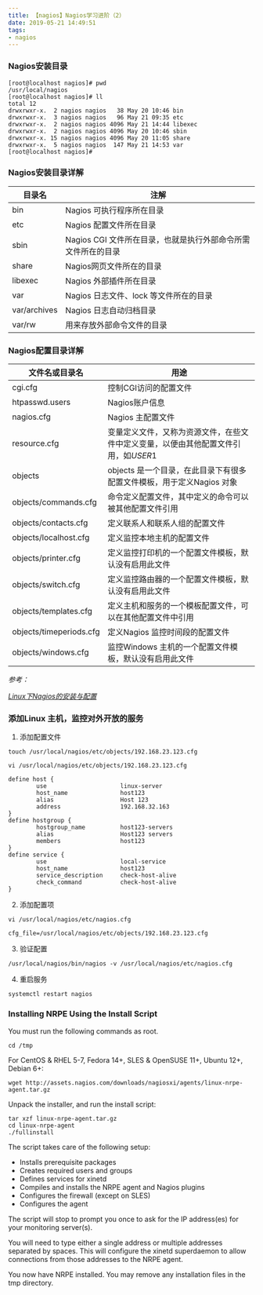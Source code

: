 ```yaml
---
title: 【nagios】Nagios学习进阶（2）
date: 2019-05-21 14:49:51
tags:
- nagios
---
```


### Nagios安装目录

```
[root@localhost nagios]# pwd
/usr/local/nagios
[root@localhost nagios]# ll
total 12
drwxrwxr-x.  2 nagios nagios   38 May 20 10:46 bin
drwxrwxr-x.  3 nagios nagios   96 May 21 09:35 etc
drwxrwxr-x.  2 nagios nagios 4096 May 21 14:44 libexec
drwxrwxr-x.  2 nagios nagios 4096 May 20 10:46 sbin
drwxrwxr-x. 15 nagios nagios 4096 May 20 11:05 share
drwxrwxr-x.  5 nagios nagios  147 May 21 14:53 var
[root@localhost nagios]#

```

### Nagios安装目录详解

| 目录名       | 注解                                                         |
| ------------ | ------------------------------------------------------------ |
| bin          | Nagios 可执行程序所在目录                                    |
| etc          | Nagios 配置文件所在目录                                      |
| sbin         | Nagios CGI 文件所在目录，也就是执行外部命令所需文件所在的目录 |
| share        | Nagios网页文件所在的目录                                     |
| libexec      | Nagios 外部插件所在目录                                      |
| var          | Nagios 日志文件、lock 等文件所在的目录                       |
| var/archives | Nagios 日志自动归档目录                                      |
| var/rw       | 用来存放外部命令文件的目录                                   |

### Nagios配置目录详解

| **文件名或目录名**      | **用途**                                                     |
| ----------------------- | ------------------------------------------------------------ |
| cgi.cfg                 | 控制CGI访问的配置文件                                        |
| htpasswd.users          | Nagios账户信息                                               |
| nagios.cfg              | Nagios 主配置文件                                            |
| resource.cfg            | 变量定义文件，又称为资源文件，在些文件中定义变量，以便由其他配置文件引用，如$USER1$ |
| objects                 | objects 是一个目录，在此目录下有很多配置文件模板，用于定义Nagios 对象 |
| objects/commands.cfg    | 命令定义配置文件，其中定义的命令可以被其他配置文件引用       |
| objects/contacts.cfg    | 定义联系人和联系人组的配置文件                               |
| objects/localhost.cfg   | 定义监控本地主机的配置文件                                   |
| objects/printer.cfg     | 定义监控打印机的一个配置文件模板，默认没有启用此文件         |
| objects/switch.cfg      | 定义监控路由器的一个配置文件模板，默认没有启用此文件         |
| objects/templates.cfg   | 定义主机和服务的一个模板配置文件，可以在其他配置文件中引用   |
| objects/timeperiods.cfg | 定义Nagios 监控时间段的配置文件                              |
| objects/windows.cfg     | 监控Windows 主机的一个配置文件模板，默认没有启用此文件       |

*参考：*

*[Linux下Nagios的安装与配置](https://www.cnblogs.com/mchina/archive/2013/02/20/2883404.html)*



### 添加Linux 主机，监控对外开放的服务

1. 添加配置文件

```
touch /usr/local/nagios/etc/objects/192.168.23.123.cfg

vi /usr/local/nagios/etc/objects/192.168.23.123.cfg

define host {   
        use                     linux-server 
        host_name               host123
        alias                   Host 123
        address                 192.168.32.163
}     
define hostgroup {      
        hostgroup_name          host123-servers
        alias                   Host123 servers
        members                 host123     
}
define service {  
        use                     local-service
        host_name               host123
        service_description     check-host-alive
        check_command           check-host-alive
}

```

2. 添加配置项

```
vi /usr/local/nagios/etc/nagios.cfg

cfg_file=/usr/local/nagios/etc/objects/192.168.23.123.cfg
```

3. 验证配置

```
/usr/local/nagios/bin/nagios -v /usr/local/nagios/etc/nagios.cfg
```

4. 重启服务

```
systemctl restart nagios
```



### Installing NRPE Using the Install Script

You must run the following commands as root.

```
cd /tmp
```

For CentOS & RHEL 5-7, Fedora 14+, SLES & OpenSUSE 11+, Ubuntu 12+, Debian 6+:

```
wget http://assets.nagios.com/downloads/nagiosxi/agents/linux-nrpe-agent.tar.gz
```

Unpack the installer, and run the install script:

```
tar xzf linux-nrpe-agent.tar.gz
cd linux-nrpe-agent
./fullinstall
```

The script takes care of the following setup:

- Installs prerequisite packages
- Creates required users and groups
- Defines services for xinetd
- Compiles and installs the NRPE agent and Nagios plugins
- Configures the firewall (except on SLES)
- Configures the agent

The script will stop to prompt you once to ask for the IP address(es) for your monitoring server(s).

You will need to type either a single address or multiple addresses separated by spaces. This will configure the xinetd superdaemon to allow connections from those addresses to the NRPE agent.

You now have NRPE installed. You may remove any installation files in the tmp directory.

 